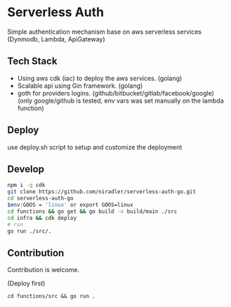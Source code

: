 # Serverless Auth

Simple authentication mechanism base on aws serverless services (Dynmodb, Lambda, ApiGateway)

## Tech Stack

- Using aws cdk (iac) to deploy the aws services. (golang)
- Scalable api using Gin framework. (golang)
- goth for providers logins. (github/bitbucket/gitlab/facebook/google) (only google/github is tested, env vars was set manually on the lambda function)

## Deploy

use deploy.sh script to setup and customize the deployment

## Develop

```sh
npm i -g cdk
git clone https://github.com/niradler/serverless-auth-go.git
cd serverless-auth-go
$env:GOOS = 'linux' or export GOOS=linux
cd functions && go get && go build -o build/main ./src
cd infra && cdk deploy
# run
go run ./src/.
```

## Contribution

Contribution is welcome.

(Deploy first)

`cd functions/src && go run .`
